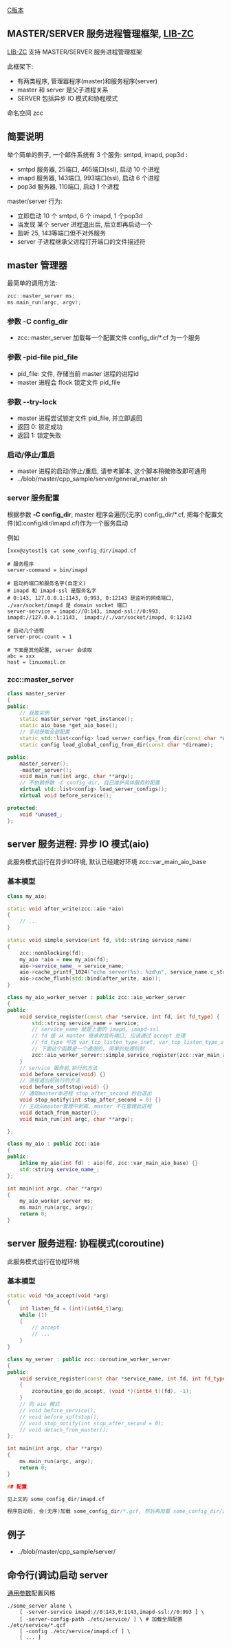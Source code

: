
[C版本](./master.md)

## MASTER/SERVER 服务进程管理框架, [LIB-ZC](./README.md)

[LIB-ZC](./README.md) 支持 MASTER/SERVER 服务进程管理框架

此框架下:

* 有两类程序, 管理器程序(master)和服务程序(server)
* master 和 server 是父子进程关系
* SERVER 包括异步 IO 模式和协程模式

命名空间 zcc

## 简要说明

举个简单的例子, 一个邮件系统有 3 个服务: smtpd, imapd, pop3d :

* smtpd 服务器, 25端口, 465端口(ssl), 启动 10 个进程
* imapd 服务器, 143端口, 993端口(ssl), 启动 6 个进程
* pop3d 服务器, 110端口, 启动 1 个进程

master/server 行为:

* 立即启动 10 个 smtpd, 6 个 imapd, 1 个pop3d
* 当发现 某个 server 进程退出后, 后立即再启动一个
* 监听 25, 143等端口但不对外服务
* server 子进程继承父进程打开端口的文件描述符

## master 管理器

最简单的调用方法:

```c++
zcc::master_server ms;
ms.main_run(argc, argv);
```

### 参数 -C config_dir

* zcc::master_server 加载每一个配置文件 config_dir/*.cf 为一个服务

### 参数 -pid-file pid_file

* pid_file: 文件, 存储当前 master 进程的进程id
* master 进程会 flock 锁定文件 pid_file

### 参数 --try-lock

* master 进程尝试锁定文件 pid_file, 并立即返回
* 返回 0: 锁定成功
* 返回 1: 锁定失败

### 启动/停止/重启

* master 进程的启动/停止/重启, 请参考脚本, 这个脚本稍微修改即可通用
* ../blob/master/cpp_sample/server/general_master.sh

### server 服务配置

根据参数 **-C config_dir**, master 程序会遍历(无序) config_dir/*.cf, 把每个配置文件(如:config/dir/imapd.cf)作为一个服务启动

例如 

```shell
[xxx@zytest]$ cat some_config_dir/imapd.cf

# 服务程序
server-command = bin/imapd

# 启动的端口和服务名字(自定义)
# imapd 和 imapd-ssl 是服务名字
# 0:143, 127.0.0.1:1143, 0;993, 0:12143 是监听的网络端口, ./var/socket/imapd 是 domain socket 端口
server-service = imapd://0:143, imapd-ssl://0:993, imapd://127.0.0.1:1143,  imapd://./var/socket/imapd, 0:12143

# 启动几个进程
server-proc-count = 1

# 下面是其他配置, server 会读取
abc = xxx
host = linuxmail.cn
```

### zcc::master_server

```c++
class master_server
{
public:
    // 获取实例
    static master_server *get_instance();
    static aio_base *get_aio_base();
    // 手动获取全部配置
    static std::list<config> load_server_configs_from_dir(const char *dirname);
    static config load_global_config_from_dir(const char *dirname);

public:
    master_server();
    ~master_server();
    void main_run(int argc, char **argv);
    // 不依赖参数 -C config_dir, 自己维护具体服务的配置
    virtual std::list<config> load_server_configs();
    virtual void before_service();

protected:
    void *unused_;
};
```

## server 服务进程: 异步 IO 模式(aio)

此服务模式运行在异步IO环境, 默认已经建好环境 zcc::var_main_aio_base

### 基本模型
```c++
class my_aio;

static void after_write(zcc::aio *aio)
{
    // ...
}

static void simple_service(int fd, std::string service_name)
{
    zcc::nonblocking(fd);
    my_aio *aio = new my_aio(fd);
    aio->service_name_ = service_name;
    aio->cache_printf_1024("echo server(%s): %zd\n", service_name.c_str(), zcc::second());
    aio->cache_flush(std::bind(after_write, aio));
}

class my_aio_worker_server : public zcc::aio_worker_server
{
public:
    void service_register(const char *service, int fd, int fd_type) {
        std::string service_name = service;
        // service_name 就是上面的 imapd, imapd-ssl
        // fd 是 从 master 继承的监听端口, 应该通过 accept 处理
        // fd_type 可选 var_tcp_listen_type_inet, var_tcp_listen_type_unix
        // 下面这个函数是一个通用的, 简单的处理机制
        zcc::aio_worker_server::simple_service_register(zcc::var_main_aio_base, fd, fd_type, std::bind(simple_service, std::placeholders::_1, service_name));
    }
    // service 服务前,执行的方法
    void before_service(void) {}
    // 进程退出前执行的方法
    void before_softstop(void) {}
    // 通知master本进程 stop_after_second 秒后退出 
    void stop_notify(int stop_after_second = 0) {}
    // 主动从master管理中剥离, master 不在管理此进程
    void detach_from_master();
    void main_run(int argc, char **argv);

};

class my_aio : public zcc::aio
{
public:
    inline my_aio(int fd) : aio(fd, zcc::var_main_aio_base) {}
    std::string service_name_;
};

int main(int argc, char **argv)
{
    my_aio_worker_server ms;
    ms.main_run(argc, argv);
    return 0;
}
```

### 

## server 服务进程: 协程模式(coroutine) 

此服务模式运行在协程环境

### 基本模型

```c++
static void *do_accept(void *arg)
{
    int listen_fd = (int)(int64_t)arg;
    while (1)
    {
        // accept
        // ...
    }
}

class my_server : public zcc::coroutine_worker_server
{
public:
    void service_register(const char *service_name, int fd, int fd_type)
    {
        zcoroutine_go(do_accept, (void *)(int64_t)(fd), -1);
    }
    // 同 aio 模式
    // void before_service();
    // void before_softstop();
    // void stop_notify(int stop_after_second = 0);
    // void detach_from_master();
};

int main(int argc, char **argv)
{
    ms.main_run(argc, argv);
    return 0;
}

## 配置

见上文的 some_config_dir/imapd.cf

程序启动后, 会(无序)加载 some_config_dir/*.gcf, 然后再加载 some_config_dir/imapd.cf


```
## 例子

* ../blob/master/cpp_sample/server/

## 命令行(调试)启动 server 

[通用参数](./main_argument_cpp.md)配置风格

```shell
./some_server alone \
    [ -server-service imapd://0:143,0:1143,imapd-ssl://0:993 ] \
    [ -server-config-path ./etc/service/ ] \ # 加载全局配置 ./etc/service/*.gcf
    [ -config ./etc/service/imapd.cf ] \
    [ ... ]
```

